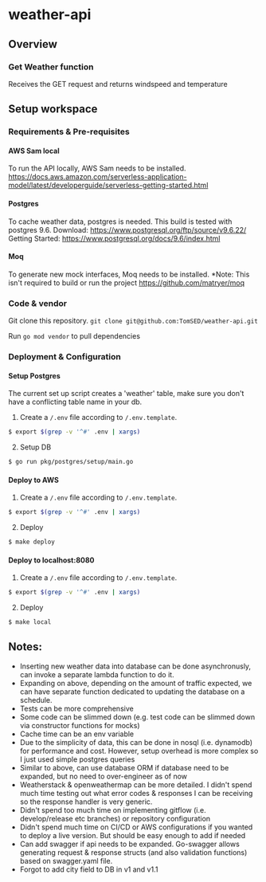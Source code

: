 # weather-api

## Overview
### Get Weather function
Receives the GET request and returns windspeed and temperature

## Setup workspace
### Requirements & Pre-requisites
#### AWS Sam local
To run the API locally, AWS Sam needs to be installed.
https://docs.aws.amazon.com/serverless-application-model/latest/developerguide/serverless-getting-started.html

#### Postgres
To cache weather data, postgres is needed. This build is tested with postgres 9.6.
Download: https://www.postgresql.org/ftp/source/v9.6.22/
Getting Started: https://www.postgresql.org/docs/9.6/index.html

#### Moq
To generate new mock interfaces, Moq needs to be installed. 
*Note: This isn't required to build or run the project
https://github.com/matryer/moq

### Code & vendor
Git clone this repository.
`git clone git@github.com:TomSED/weather-api.git`

Run `go mod vendor` to pull dependencies

### Deployment & Configuration
#### Setup Postgres
The current set up script creates a 'weather' table, make sure you don't have a conflicting table name in your db.
1. Create a `/.env` file according to `/.env.template`.
```bash
$ export $(grep -v '^#' .env | xargs)
```

2. Setup DB
```bash
$ go run pkg/postgres/setup/main.go
```

#### Deploy to AWS
1. Create a `/.env` file according to `/.env.template`.
```bash
$ export $(grep -v '^#' .env | xargs)
```

2. Deploy
```bash
$ make deploy
```

#### Deploy to localhost:8080
1. Create a `/.env` file according to `/.env.template`.
```bash
$ export $(grep -v '^#' .env | xargs)
```

2. Deploy
```bash
$ make local
```

## Notes:
- Inserting new weather data into database can be done asynchronusly, can invoke a separate lambda function to do it.
- Expanding on above, depending on the amount of traffic expected, we can have separate function dedicated to updating the database on a schedule.
- Tests can be more comprehensive
- Some code can be slimmed down (e.g. test code can be slimmed down via constructor functions for mocks)
- Cache time can be an env variable
- Due to the simplicity of data, this can be done in nosql (i.e. dynamodb) for performance and cost. However, setup overhead is more complex so I just used simple postgres queries
- Similar to above, can use database ORM if database need to be expanded, but no need to over-engineer as of now
- Weatherstack & openweathermap can be more detailed. I didn't spend much time testing out what error codes & responses I can be receiving so the response handler is very generic.
- Didn't spend too much time on implementing gitflow (i.e. develop/release etc branches) or repository configuration
- Didn't spend much time on CI/CD or AWS configurations if you wanted to deploy a live version. But should be easy enough to add if needed
- Can add swagger if api needs to be expanded. Go-swagger allows generating request & response structs (and also validation functions) based on swagger.yaml file.
- Forgot to add city field to DB in v1 and v1.1